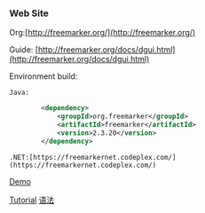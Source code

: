 ### Web Site
Org:[http://freemarker.org/](http://freemarker.org/)

Guide: [http://freemarker.org/docs/dgui.html](http://freemarker.org/docs/dgui.html)

Environment build:

    Java:
```xml
        <dependency>
            <groupId>org.freemarker</groupId>
            <artifactId>freemarker</artifactId>
            <version>2.3.20</version>
        </dependency>
```

    .NET:[https://freemarkernet.codeplex.com/](https://freemarkernet.codeplex.com/)

[Demo](http://cache.baiducontent.com/c?m=9d78d513d99701f80fb2c73e54419771192597133ac0a76268a4e55fe06e4f060738ece161645213d2b6617a51f11409fdf0412376557ca09bbfd41d9ba6c96e388f53712340d30b498045fa891579dc73d01cb2fe47b0a7a665d5fd898d9e4950cf54057e8af480&p=8e39840e86cc42af5ff3c7710f4c95&newp=cb759a46d6c40afa0be296204c4acc231610db2151d1d701298ffe0cc4241a1a1a3aecbf26201a01d7c27f6001ad4b5ce1f43175350434f1f689df08d2ecce7e64dd&user=baidu&fm=sc&query=freemarker+%B4%EE%BD%A8&qid=b304bda5000079e8&p1=1)

[Tutorial](http://cncc.bingj.com/cache.aspx?q=freemarker+&d=4797823646566261&mkt=zh-CN&setlang=en-US&w=WwNdHX5u-rqFzCvY5s4mQqYL_N3dDiq_)
[语法](http://cache.baiducontent.com/c?m=9d78d513d99701f80fb2c73e54419771182497153dc0a76168a4965fe06e4f060738ece161645213d2b6617a41e81204adac77356a1420c0cb96d51fcabbe52b2b893034074ddb1e0f8347f29e5b648773d601b8b21fe5b8f73997afd2d3dd5750cf580e798bf38c5f0609&p=c23b8f1886cc42af52a8cb2d0214c4&newp=8c759a46d6c91ae613be9b7c16578a231610db2151d4d2116b82c825d7331b001c3bbfb423231302d6c1796404ac495de8f436793d092ba3dda5c91d9fb4c57479d36e7f&user=baidu&fm=sc&query=freemarker%D3%EF%B7%A8&qid=932822170002da4b&p1=6)